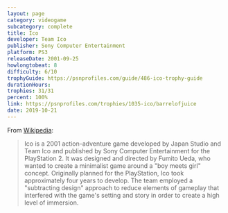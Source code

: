 ```yaml
---
layout: page
category: videogame
subcategory: complete
title: Ico
developer: Team Ico
publisher: Sony Computer Entertainment
platform: PS3
releaseDate: 2001-09-25
howlongtobeat: 8
difficulty: 6/10
trophyGuide: https://psnprofiles.com/guide/486-ico-trophy-guide
durationHours:
trophies: 31/31
percent: 100%
link: https://psnprofiles.com/trophies/1035-ico/barrelofjuice
date: 2019-10-21
---
```


From [Wikipedia](https://en.wikipedia.org/wiki/Ico):

> Ico is a 2001 action-adventure game developed by Japan Studio and Team Ico and published by Sony Computer Entertainment for the PlayStation 2. It was designed and directed by Fumito Ueda, who wanted to create a minimalist game around a "boy meets girl" concept. Originally planned for the PlayStation, Ico took approximately four years to develop. The team employed a "subtracting design" approach to reduce elements of gameplay that interfered with the game's setting and story in order to create a high level of immersion.
